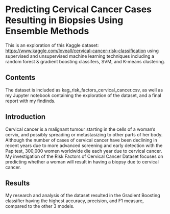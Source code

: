 # Predicting	Cervical	Cancer	Cases	Resulting	in Biopsies Using	Ensemble Methods
This is an exploration of this Kaggle dataset: https://www.kaggle.com/loveall/cervical-cancer-risk-classification using supervised and unsupervised machine learning techniques including a random forest & gradient boosting classifers, SVM, and K-means clustering.

## Contents
The dataset is included as kag_risk_factors_cervical_cancer.csv, as well as my Jupyter notebook containing the exploration of the dataset, and a final report with my findinds.

## Introduction
Cervical	cancer is	a	malignant	tumour	starting	in	the	cells	of	a	woman’s	cervix,	and	possibly	spreading or	metastasizing to	other	parts	of	her	body.	Although	the	number	of	cases	of	cervical	cancer	have	been	declining	in	recent	years	due	to more	advanced	screening	and	early	detection	with	the	Pap	test,	300,000	women	worldwide	die	each	year	due	to	cervical	cancer.	My investigation of the Risk Factors of Cervical Cancer Dataset focuses on predicting	whether	a	woman	will	result	in	having	a	biopsy	due	to	cervical	cancer.


## Results
My research and analysis of the dataset resulted in the Gradient Boosting classifier having the highest accuracy, precision, and F1 measure, compared to the other 3 models. 
